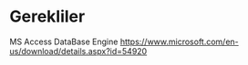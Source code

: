 # Gerekliler

MS Access DataBase Engine
https://www.microsoft.com/en-us/download/details.aspx?id=54920
